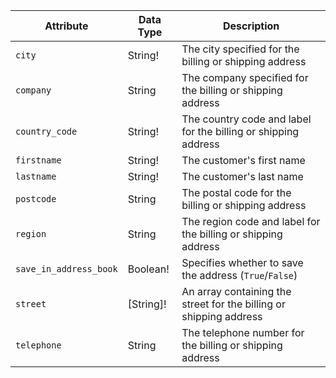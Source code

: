 Attribute |  Data Type | Description
--- | --- | ---
`city` | String! | The city specified for the billing or shipping address
`company` | String | The company specified for the billing or shipping address
`country_code` | String! | The country code and label for the billing or shipping address
`firstname` | String! | The customer's first name
`lastname` | String! | The customer's last name
`postcode` | String | The postal code for the billing or shipping address
`region` | String | The region code and label for the billing or shipping address
`save_in_address_book` | Boolean! | Specifies whether to save the address (`True`/`False`)
`street` | [String]! | An array containing the street for the billing or shipping address
`telephone` | String | The telephone number for the billing or shipping address
